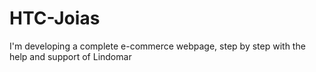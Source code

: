 # HTC-Joias
 I'm developing a complete e-commerce webpage, step by step with the help and support of Lindomar